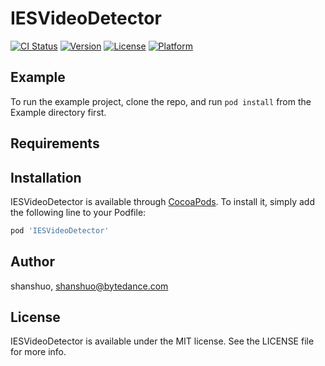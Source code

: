 # IESVideoDetector

[![CI Status](https://img.shields.io/travis/shanshuo/IESVideoDetector.svg?style=flat)](https://travis-ci.org/shanshuo/IESVideoDetector)
[![Version](https://img.shields.io/cocoapods/v/IESVideoDetector.svg?style=flat)](https://cocoapods.org/pods/IESVideoDetector)
[![License](https://img.shields.io/cocoapods/l/IESVideoDetector.svg?style=flat)](https://cocoapods.org/pods/IESVideoDetector)
[![Platform](https://img.shields.io/cocoapods/p/IESVideoDetector.svg?style=flat)](https://cocoapods.org/pods/IESVideoDetector)

## Example

To run the example project, clone the repo, and run `pod install` from the Example directory first.

## Requirements

## Installation

IESVideoDetector is available through [CocoaPods](https://cocoapods.org). To install
it, simply add the following line to your Podfile:

```ruby
pod 'IESVideoDetector'
```

## Author

shanshuo, shanshuo@bytedance.com

## License

IESVideoDetector is available under the MIT license. See the LICENSE file for more info.
